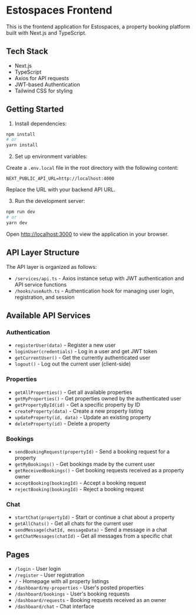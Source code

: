 # Estospaces Frontend

This is the frontend application for Estospaces, a property booking platform built with Next.js and TypeScript.

## Tech Stack

- Next.js
- TypeScript
- Axios for API requests
- JWT-based Authentication
- Tailwind CSS for styling

## Getting Started

1. Install dependencies:

```bash
npm install
# or
yarn install
```

2. Set up environment variables:

Create a `.env.local` file in the root directory with the following content:

```
NEXT_PUBLIC_API_URL=http://localhost:4000
```

Replace the URL with your backend API URL.

3. Run the development server:

```bash
npm run dev
# or
yarn dev
```

Open [http://localhost:3000](http://localhost:3000) to view the application in your browser.

## API Layer Structure

The API layer is organized as follows:

- `/services/api.ts` - Axios instance setup with JWT authentication and API service functions
- `/hooks/useAuth.ts` - Authentication hook for managing user login, registration, and session

## Available API Services

### Authentication

- `registerUser(data)` - Register a new user
- `loginUser(credentials)` - Log in a user and get JWT token
- `getCurrentUser()` - Get the currently authenticated user
- `logout()` - Log out the current user (client-side)

### Properties

- `getAllProperties()` - Get all available properties
- `getMyProperties()` - Get properties owned by the authenticated user
- `getPropertyById(id)` - Get a specific property by ID
- `createProperty(data)` - Create a new property listing
- `updateProperty(id, data)` - Update an existing property
- `deleteProperty(id)` - Delete a property

### Bookings

- `sendBookingRequest(propertyId)` - Send a booking request for a property
- `getMyBookings()` - Get bookings made by the current user
- `getReceivedBookings()` - Get booking requests received as a property owner
- `acceptBooking(bookingId)` - Accept a booking request
- `rejectBooking(bookingId)` - Reject a booking request

### Chat

- `startChat(propertyId)` - Start or continue a chat about a property
- `getAllChats()` - Get all chats for the current user
- `sendMessage(chatId, messageData)` - Send a message in a chat
- `getChatMessages(chatId)` - Get all messages from a specific chat

## Pages

- `/login` - User login
- `/register` - User registration
- `/` - Homepage with all property listings
- `/dashboard/my-properties` - User's posted properties
- `/dashboard/bookings` - User's booking requests
- `/dashboard/requests` - Booking requests received as an owner
- `/dashboard/chat` - Chat interface
